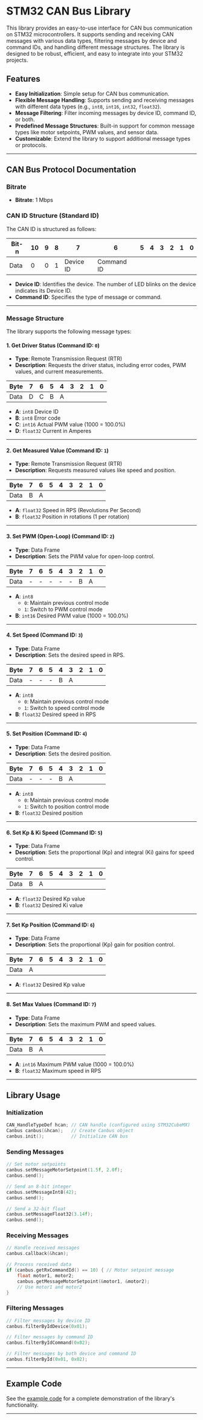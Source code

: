 # STM32 CAN Bus Library

This library provides an easy-to-use interface for CAN bus communication on STM32 microcontrollers. It supports sending and receiving CAN messages with various data types, filtering messages by device and command IDs, and handling different message structures. The library is designed to be robust, efficient, and easy to integrate into your STM32 projects.

## Features
- **Easy Initialization**: Simple setup for CAN bus communication.
- **Flexible Message Handling**: Supports sending and receiving messages with different data types (e.g., `int8`, `int16`, `int32`, `float32`).
- **Message Filtering**: Filter incoming messages by device ID, command ID, or both.
- **Predefined Message Structures**: Built-in support for common message types like motor setpoints, PWM values, and sensor data.
- **Customizable**: Extend the library to support additional message types or protocols.

---

## CAN Bus Protocol Documentation

### Bitrate
- **Bitrate**: 1 Mbps

### CAN ID Structure (Standard ID)
The CAN ID is structured as follows:

| Bit-n | 10 | 9 | 8 | 7 | 6 | 5 | 4 | 3 | 2 | 1 | 0 |
|-------|----|---|---|---|---|---|---|---|---|---|---|
| Data  | 0  | 0 | 1 | Device ID | Command ID |

- **Device ID**: Identifies the device. The number of LED blinks on the device indicates its Device ID.
- **Command ID**: Specifies the type of message or command.

---

### Message Structure

The library supports the following message types:

#### 1. **Get Driver Status** (Command ID: `0`)
- **Type**: Remote Transmission Request (RTR)
- **Description**: Requests the driver status, including error codes, PWM values, and current measurements.

| Byte | 7 | 6 | 5 | 4 | 3 | 2 | 1 | 0 |
|------|---|---|---|---|---|---|---|---|
| Data | D | C | B | A |
- **A**: `int8` Device ID
- **B**: `int8` Error code
- **C**: `int16` Actual PWM value (1000 = 100.0%)
- **D**: `float32` Current in Amperes

---

#### 2. **Get Measured Value** (Command ID: `1`)
- **Type**: Remote Transmission Request (RTR)
- **Description**: Requests measured values like speed and position.

| Byte | 7 | 6 | 5 | 4 | 3 | 2 | 1 | 0 |
|------|---|---|---|---|---|---|---|---|
| Data | B | A |
- **A**: `float32` Speed in RPS (Revolutions Per Second)
- **B**: `float32` Position in rotations (1 per rotation)

---

#### 3. **Set PWM (Open-Loop)** (Command ID: `2`)
- **Type**: Data Frame
- **Description**: Sets the PWM value for open-loop control.

| Byte | 7 | 6 | 5 | 4 | 3 | 2 | 1 | 0 |
|------|---|---|---|---|---|---|---|---|
| Data | - | - | - | - | - | B | A |
- **A**: `int8`
  - `0`: Maintain previous control mode
  - `1`: Switch to PWM control mode
- **B**: `int16` Desired PWM value (1000 = 100.0%)

---

#### 4. **Set Speed** (Command ID: `3`)
- **Type**: Data Frame
- **Description**: Sets the desired speed in RPS.

| Byte | 7 | 6 | 5 | 4 | 3 | 2 | 1 | 0 |
|------|---|---|---|---|---|---|---|---|
| Data | - | - | - | B | A |
- **A**: `int8`
  - `0`: Maintain previous control mode
  - `1`: Switch to speed control mode
- **B**: `float32` Desired speed in RPS

---

#### 5. **Set Position** (Command ID: `4`)
- **Type**: Data Frame
- **Description**: Sets the desired position.

| Byte | 7 | 6 | 5 | 4 | 3 | 2 | 1 | 0 |
|------|---|---|---|---|---|---|---|---|
| Data | - | - | - | B | A |
- **A**: `int8`
  - `0`: Maintain previous control mode
  - `1`: Switch to position control mode
- **B**: `float32` Desired position

---

#### 6. **Set Kp & Ki Speed** (Command ID: `5`)
- **Type**: Data Frame
- **Description**: Sets the proportional (Kp) and integral (Ki) gains for speed control.

| Byte | 7 | 6 | 5 | 4 | 3 | 2 | 1 | 0 |
|------|---|---|---|---|---|---|---|---|
| Data | B | A |
- **A**: `float32` Desired Kp value
- **B**: `float32` Desired Ki value

---

#### 7. **Set Kp Position** (Command ID: `6`)
- **Type**: Data Frame
- **Description**: Sets the proportional (Kp) gain for position control.

| Byte | 7 | 6 | 5 | 4 | 3 | 2 | 1 | 0 |
|------|---|---|---|---|---|---|---|---|
| Data | A |
- **A**: `float32` Desired Kp value

---

#### 8. **Set Max Values** (Command ID: `7`)
- **Type**: Data Frame
- **Description**: Sets the maximum PWM and speed values.

| Byte | 7 | 6 | 5 | 4 | 3 | 2 | 1 | 0 |
|------|---|---|---|---|---|---|---|---|
| Data | B | A |
- **A**: `int16` Maximum PWM value (1000 = 100.0%)
- **B**: `float32` Maximum speed in RPS

---

## Library Usage

### Initialization
```cpp
CAN_HandleTypeDef hcan; // CAN handle (configured using STM32CubeMX)
Canbus canbus(&hcan);   // Create Canbus object
canbus.init();          // Initialize CAN bus
```

### Sending Messages
```cpp
// Set motor setpoints
canbus.setMessageMotorSetpoint(1.5f, 2.0f);
canbus.send();

// Send an 8-bit integer
canbus.setMessageInt8(42);
canbus.send();

// Send a 32-bit float
canbus.setMessageFloat32(3.14f);
canbus.send();
```

### Receiving Messages
```cpp
// Handle received messages
canbus.callback(&hcan);

// Process received data
if (canbus.getRxCommandId() == 10) { // Motor setpoint message
    float motor1, motor2;
    canbus.getMessageMotorSetpoint(&motor1, &motor2);
    // Use motor1 and motor2
}
```

### Filtering Messages
```cpp
// Filter messages by device ID
canbus.filterByIdDevice(0x01);

// Filter messages by command ID
canbus.filterByIdCommand(0x02);

// Filter messages by both device and command ID
canbus.filterById(0x01, 0x02);
```

---

## Example Code
See the [example code](main_app.cpp) for a complete demonstration of the library's functionality.

---

